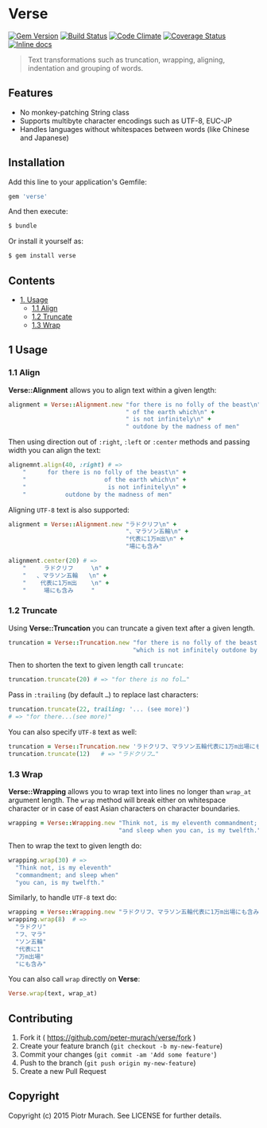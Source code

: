 # Verse
[![Gem Version](https://badge.fury.io/rb/verse.png)][gem]
[![Build Status](https://secure.travis-ci.org/peter-murach/verse.png?branch=master)][travis]
[![Code Climate](https://codeclimate.com/github/peter-murach/verse.png)][codeclimate]
[![Coverage Status](https://coveralls.io/repos/peter-murach/verse/badge.png)][coverage]
[![Inline docs](http://inch-ci.org/github/peter-murach/verse.png)][inchpages]

[gem]: http://badge.fury.io/rb/verse
[travis]: http://travis-ci.org/peter-murach/verse
[codeclimate]: https://codeclimate.com/github/peter-murach/verse
[coverage]: https://coveralls.io/r/peter-murach/verse
[inchpages]: http://inch-ci.org/github/peter-murach/verse

> Text transformations such as truncation, wrapping, aligning, indentation and grouping of words.

## Features

* No monkey-patching String class
* Supports multibyte character encodings such as UTF-8, EUC-JP
* Handles languages without whitespaces between words (like Chinese and Japanese)

## Installation

Add this line to your application's Gemfile:

```ruby
gem 'verse'
```

And then execute:

```bash
$ bundle
```

Or install it yourself as:

```bash
$ gem install verse
```

## Contents

* [1. Usage](#1-usage)
  * [1.1 Align](#11-align)
  * [1.2 Truncate](#12-truncate)
  * [1.3 Wrap](#13-wrap)

## 1 Usage

### 1.1 Align

**Verse::Alignment** allows you to align text within a given length:

```ruby
alignment = Verse::Alignment.new "for there is no folly of the beast\n" +
                                 " of the earth which\n" +
                                 " is not infinitely\n" +
                                 " outdone by the madness of men"
```

Then using direction out of `:right`, `:left` or `:center` methods and passing width you can align the text:

```ruby
alignemnt.align(40, :right) # =>
    "      for there is no folly of the beast\n" +
    "                      of the earth which\n" +
    "                       is not infinitely\n" +
    "           outdone by the madness of men"
```

Aligning `UTF-8` text is also supported:

```ruby
alignment = Verse::Alignment.new "ラドクリフ\n" +
                                 "、マラソン五輪\n" +
                                 "代表に1万m出\n" +
                                 "場にも含み"

alignment.center(20) # =>
    "     ラドクリフ     \n" +
    "   、マラソン五輪   \n" +
    "    代表に1万m出    \n" +
    "     場にも含み     "
```

### 1.2 Truncate

Using **Verse::Truncation** you can truncate a given text after a given length.

```ruby
truncation = Verse::Truncation.new "for there is no folly of the beast of the earth " +
                                   "which is not infinitely outdone by the madness of men"

```

Then to shorten the text to given length call `truncate`:

```ruby
truncation.truncate(20) # => "for there is no fol…"
```

Pass in `:trailing` (by default `…`) to replace last characters:

```ruby
truncation.truncate(22, trailing: '... (see more)')
# => "for there...(see more)"
```

You can also specify `UTF-8` text as well:

```ruby
truncation = Verse::Truncation.new 'ラドクリフ、マラソン五輪代表に1万m出場にも含み'
truncation.truncate(12)   # => "ラドクリフ…"
```

### 1.3 Wrap

**Verse::Wrapping** allows you to wrap text into lines no longer than `wrap_at` argument length. The `wrap` method will break either on whitespace character or in case of east Asian characters on character boundaries.

```ruby
wrapping = Verse::Wrapping.new "Think not, is my eleventh commandment; " +
                               "and sleep when you can, is my twelfth."

```

Then to wrap the text to given length do:

```ruby
wrapping.wrap(30) # =>
  "Think not, is my eleventh"
  "commandment; and sleep when"
  "you can, is my twelfth."
```

Similarly, to handle `UTF-8` text do:

```ruby
wrapping = Verse::Wrapping.new "ラドクリフ、マラソン五輪代表に1万m出場にも含み"
wrapping.wrap(8)  # =>
  "ラドクリ"
  "フ、マラ"
  "ソン五輪"
  "代表に1"
  "万m出場"
  "にも含み"
```

You can also call `wrap` directly on **Verse**:

```ruby
Verse.wrap(text, wrap_at)
```

## Contributing

1. Fork it ( https://github.com/peter-murach/verse/fork )
2. Create your feature branch (`git checkout -b my-new-feature`)
3. Commit your changes (`git commit -am 'Add some feature'`)
4. Push to the branch (`git push origin my-new-feature`)
5. Create a new Pull Request

## Copyright

Copyright (c) 2015 Piotr Murach. See LICENSE for further details.
